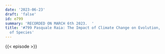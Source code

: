 ```yaml
---
date: '2023-06-23'
draft: 'false'
id: e799
summary: 'RECORDED ON MARCH 6th 2023.  '
title: '#799 Pasquale Raia: The Impact of Climate Change on Evolution, and the Extinction
  of Species'
---
```

{{< episode >}}
